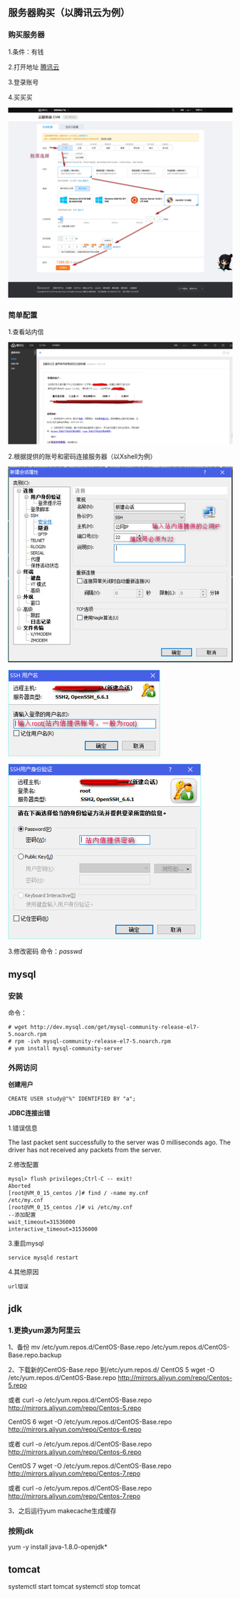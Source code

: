 ## 服务器购买（以腾讯云为例）
### 购买服务器
1.条件：有钱

2.打开地址  [腾讯云](https://cloud.tencent.com/?fromSource=gwzcw.234976.234976.234976)

3.登录账号

4.买买买

![](https://github.com/XuZhuohao/studyNote-git-markdown-File-img/blob/master/Builderver/Buy.jpg?raw=true)

### 简单配置
1.查看站内信

![](https://github.com/XuZhuohao/studyNote-git-markdown-File-img/blob/master/Builderver/Mail.jpg?raw=true)

2.根据提供的账号和密码连接服务器（以Xshell为例）

![](https://github.com/XuZhuohao/studyNote-git-markdown-File-img/blob/master/Builderver/Xshell01.jpg?raw=true)

![](https://github.com/XuZhuohao/studyNote-git-markdown-File-img/blob/master/Builderver/Xshell02.jpg?raw=true)

![](https://github.com/XuZhuohao/studyNote-git-markdown-File-img/blob/master/Builderver/Xshell03.jpg?raw=true)

3.修改密码
命令：*passwd*

## mysql
### 安装
命令：
```
# wget http://dev.mysql.com/get/mysql-community-release-el7-5.noarch.rpm
# rpm -ivh mysql-community-release-el7-5.noarch.rpm
# yum install mysql-community-server
```

### 外网访问
**创建用户**
```
CREATE USER study@"%" IDENTIFIED BY "a";
```
**JDBC连接出错**

1.错误信息
>
The last packet sent successfully to the server was 0 milliseconds ago. The driver has not received any packets from the server.

2.修改配置
```
mysql> flush privileges;Ctrl-C -- exit!
Aborted
[root@VM_0_15_centos /]# find / -name my.cnf
/etc/my.cnf
[root@VM_0_15_centos /]# vi /etc/my.cnf
--添加配置
wait_timeout=31536000
interactive_timeout=31536000
```
3.重启mysql
```
service mysqld restart
```
4.其他原因
```
url错误
```

## jdk  
### 1.更换yum源为阿里云
1、备份
mv /etc/yum.repos.d/CentOS-Base.repo /etc/yum.repos.d/CentOS-Base.repo.backup

2、下载新的CentOS-Base.repo 到/etc/yum.repos.d/
CentOS 5
wget -O /etc/yum.repos.d/CentOS-Base.repo http://mirrors.aliyun.com/repo/Centos-5.repo

或者
curl -o /etc/yum.repos.d/CentOS-Base.repo http://mirrors.aliyun.com/repo/Centos-5.repo

CentOS 6
wget -O /etc/yum.repos.d/CentOS-Base.repo http://mirrors.aliyun.com/repo/Centos-6.repo

或者
curl -o /etc/yum.repos.d/CentOS-Base.repo http://mirrors.aliyun.com/repo/Centos-6.repo

CentOS 7
wget -O /etc/yum.repos.d/CentOS-Base.repo http://mirrors.aliyun.com/repo/Centos-7.repo

或者
curl -o /etc/yum.repos.d/CentOS-Base.repo http://mirrors.aliyun.com/repo/Centos-7.repo

3、之后运行yum makecache生成缓存

### 按照jdk
yum -y install  java-1.8.0-openjdk*

## tomcat


systemctl start tomcat
systemctl stop tomcat